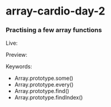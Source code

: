 # array-cardio-day-2

### Practising a few array functions

Live: 

Preview:

Keywords:
- Array.prototype.some()
- Array.prototype.every()
- Array.prototype.find()
- Array.prototype.findIndex()
